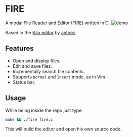 # FIRE

A modal FIle Reader and Editor (FIRE) written in C.
![demo](https://user-images.githubusercontent.com/28630268/209900349-612458f0-aa83-4f4b-9354-581b772389f6.svg)

Based in the [Kilo editor](https://github.com/antirez/kilo) by
[antirez](http://antirez.com/latest/0).


## Features 
  - Open and display files.
  - Edit and save files.
  - Incrementally search file contents.
  - Supports `Normal` and `Insert` mode, as in Vim.
  - Status bar.

## Usage

While being inside the repo just type: 

```bash 
make && ./fire fire.c
```

This will build the editor and open his own source code.
